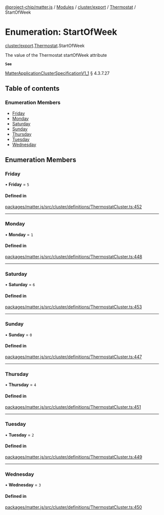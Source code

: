 [@project-chip/matter.js](../README.md) / [Modules](../modules.md) / [cluster/export](../modules/cluster_export.md) / [Thermostat](../modules/cluster_export.Thermostat.md) / StartOfWeek

# Enumeration: StartOfWeek

[cluster/export](../modules/cluster_export.md).[Thermostat](../modules/cluster_export.Thermostat.md).StartOfWeek

The value of the Thermostat startOfWeek attribute

**`See`**

[MatterApplicationClusterSpecificationV1_1](../interfaces/spec_export.MatterApplicationClusterSpecificationV1_1.md) § 4.3.7.27

## Table of contents

### Enumeration Members

- [Friday](cluster_export.Thermostat.StartOfWeek.md#friday)
- [Monday](cluster_export.Thermostat.StartOfWeek.md#monday)
- [Saturday](cluster_export.Thermostat.StartOfWeek.md#saturday)
- [Sunday](cluster_export.Thermostat.StartOfWeek.md#sunday)
- [Thursday](cluster_export.Thermostat.StartOfWeek.md#thursday)
- [Tuesday](cluster_export.Thermostat.StartOfWeek.md#tuesday)
- [Wednesday](cluster_export.Thermostat.StartOfWeek.md#wednesday)

## Enumeration Members

### Friday

• **Friday** = ``5``

#### Defined in

[packages/matter.js/src/cluster/definitions/ThermostatCluster.ts:452](https://github.com/project-chip/matter.js/blob/be83914/packages/matter.js/src/cluster/definitions/ThermostatCluster.ts#L452)

___

### Monday

• **Monday** = ``1``

#### Defined in

[packages/matter.js/src/cluster/definitions/ThermostatCluster.ts:448](https://github.com/project-chip/matter.js/blob/be83914/packages/matter.js/src/cluster/definitions/ThermostatCluster.ts#L448)

___

### Saturday

• **Saturday** = ``6``

#### Defined in

[packages/matter.js/src/cluster/definitions/ThermostatCluster.ts:453](https://github.com/project-chip/matter.js/blob/be83914/packages/matter.js/src/cluster/definitions/ThermostatCluster.ts#L453)

___

### Sunday

• **Sunday** = ``0``

#### Defined in

[packages/matter.js/src/cluster/definitions/ThermostatCluster.ts:447](https://github.com/project-chip/matter.js/blob/be83914/packages/matter.js/src/cluster/definitions/ThermostatCluster.ts#L447)

___

### Thursday

• **Thursday** = ``4``

#### Defined in

[packages/matter.js/src/cluster/definitions/ThermostatCluster.ts:451](https://github.com/project-chip/matter.js/blob/be83914/packages/matter.js/src/cluster/definitions/ThermostatCluster.ts#L451)

___

### Tuesday

• **Tuesday** = ``2``

#### Defined in

[packages/matter.js/src/cluster/definitions/ThermostatCluster.ts:449](https://github.com/project-chip/matter.js/blob/be83914/packages/matter.js/src/cluster/definitions/ThermostatCluster.ts#L449)

___

### Wednesday

• **Wednesday** = ``3``

#### Defined in

[packages/matter.js/src/cluster/definitions/ThermostatCluster.ts:450](https://github.com/project-chip/matter.js/blob/be83914/packages/matter.js/src/cluster/definitions/ThermostatCluster.ts#L450)
